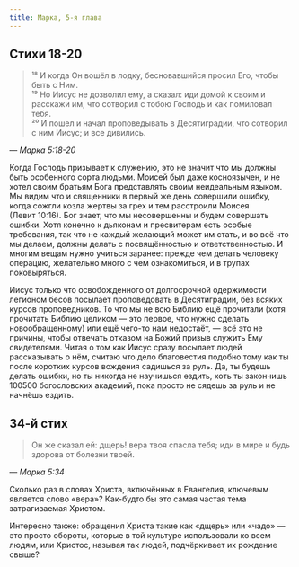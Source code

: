 ```yaml
---
title: Марка, 5-я глава
---
```


## Стихи 18-20

> ¹⁸ И когда Он вошёл в лодку, бесновавшийся просил Его, чтобы быть с Ним.  
> ¹⁹ Но Иисус не дозволил ему, а сказал: иди домой к своим и расскажи им,
> что сотворил с тобою Господь и как помиловал тебя.  
> ²⁰ И пошел и начал проповедывать в Десятиградии, что сотворил с ним Иисус; и все дивились.

— <cite>Марка&nbsp;5:18-20</cite>

Когда Господь призывает к служению, это не значит что мы должны быть особенного сорта людьми. Моисей был даже косноязычен,
и не хотел своим братьям Бога представлять своим неидеальным языком. Мы видим что и священники в первый же день совершили ошибку,
когда сожгли козла жертвы за грех и тем расстроили Моисея (Левит&nbsp;10:16). Бог знает, что мы несовершенны и будем совершать ошибки.
Хотя конечно к дьяконам и пресвитерам есть особые требования, так что не каждый желающий может им стать, и во всё что мы делаем,
должны делать с посвящённостью и ответственностью. И многим вещам нужно учиться заранее: прежде чем делать человеку операцию,
желательно много с чем ознакомиться, и в трупах поковыряться.

Иисус только что освобожденного от долгосрочной одержимости легионом бесов посылает проповедовать в Десятиградии,
без всяких курсов проповедников. То что мы не всю Библию ещё прочитали (хотя прочитать Библию целиком — это первое,
что нужно сделать новообращенному) или ещё чего-то нам недостаёт, — всё это не причины, чтобы отвечать отказом на Божий
призыв служить Ему свидетелями. Читая о том как Иисус сразу посылает людей рассказывать о нём, считаю что дело
благовестия подобно тому как ты после коротких курсов вождения садишься за руль. Да, ты будешь делать ошибки,
но ты никогда не научишься ездить, хоть ты закончишь 100500 богословских академий, пока просто не сядешь за руль и не начнёшь ездить.

## 34-й стих

> Он же сказал ей: дщерь! вера твоя спасла тебя; иди в мире и будь здорова от болезни твоей.

— <cite>Марка&nbsp;5:34</cite>

Сколько раз в словах Христа, включённых в Евангелия, ключевым является слово «вера»? Как-будто бы это самая частая тема затрагиваемая Христом.

Интересно также: обращения Христа такие как «дщерь» или «чадо» — это просто обороты, которые в той культуре использовали ко всем людям,
или Христос, называя так людей, подчёркивает их рождение свыше?
